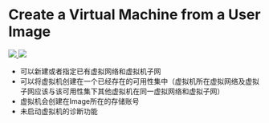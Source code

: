 # Create a Virtual Machine from a User Image

<a href="https://portal.azure.cn/#create/Microsoft.Template/uri/https%3A%2F%2Fraw.githubusercontent.com%2Fdafoyiming%2Fazure-quick-start-china%2Fmeat%2F101-vm-vnet-avs%2Fazuredeploy.json" target="_blank">
    <img src="http://azuredeploy.net/deploybutton.png"/>
</a>
<a href="http://armviz.io/#/?load=https%3A%2F%2Fraw.githubusercontent.com%2FAzure%2Fazure-quickstart-templates%2Fmaster%2F101-vm-from-user-image%2Fazuredeploy.json" target="_blank">
    <img src="http://armviz.io/visualizebutton.png"/>
</a>

- 可以新建或者指定已有虚拟网络和虚拟机子网
- 可以将虚拟机创建在一个已经存在的可用性集中（虚拟机所在虚拟网络及虚拟子网应该与该可用性集下其他虚拟机在同一虚拟网络和虚拟子网）
- 虚拟机会创建在Image所在的存储账号
- 未启动虚拟机的诊断功能
